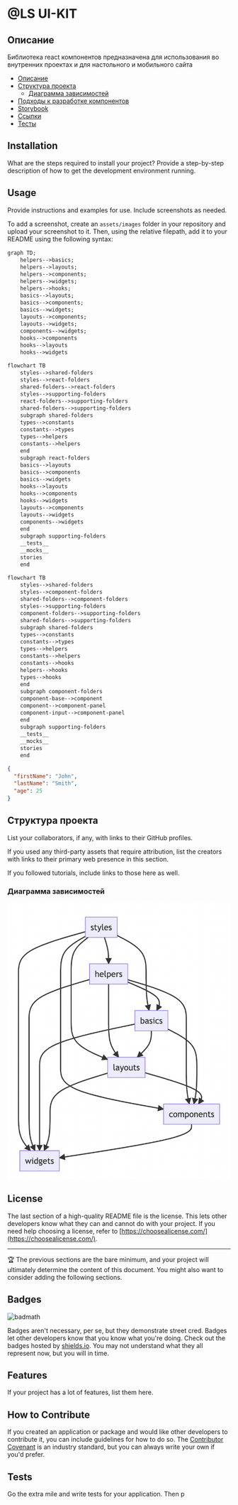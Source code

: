 # @LS UI-KIT

## Описание<a name="info"></a>

Библиотека react компонентов предназначена для использования во внутренних проектах и для настольного и мобильного сайта

- [Описание](#info)
- [Структура проекта](#structure)
  - [Диаграмма зависимостей](#dependence)
- [Подходы к разработке компонентов](#usage)
- [Storybook](#credits)
- [Ссылки](#credits)
- [Тесты](#license)

## Installation

What are the steps required to install your project? Provide a step-by-step description of how to get the development environment running.

## Usage

Provide instructions and examples for use. Include screenshots as needed.

To add a screenshot, create an `assets/images` folder in your repository and upload your screenshot to it. Then, using the relative filepath, add it to your README using the following syntax:

```mermaid
graph TD;
    helpers-->basics;
    helpers-->layouts;
    helpers-->components;
    helpers-->widgets;
    helpers-->hooks;
    basics-->layouts;
    basics-->components;
    basics-->widgets;
    layouts-->components;
    layouts-->widgets;
    components-->widgets;
    hooks-->components
    hooks-->layouts
    hooks-->widgets
```

```mermaid
flowchart TB
    styles-->shared-folders
    styles-->react-folders
    shared-folders-->react-folders
    styles-->supporting-folders
    react-folders-->supporting-folders
    shared-folders-->supporting-folders
    subgraph shared-folders
    types-->constants
    constants-->types
    types-->helpers
    constants-->helpers
    end
    subgraph react-folders
    basics-->layouts
    basics-->components
    basics-->widgets
    hooks-->layouts
    hooks-->components
    hooks-->widgets
    layouts-->components
    layouts-->widgets
    components-->widgets
    end
    subgraph supporting-folders
    __tests__
    __mocks__
    stories
    end
```

```mermaid
flowchart TB
    styles-->shared-folders
    styles-->component-folders
    shared-folders-->component-folders
    styles-->supporting-folders
    component-folders-->supporting-folders
    shared-folders-->supporting-folders
    subgraph shared-folders
    types-->constants
    constants-->types
    types-->helpers
    constants-->helpers
    constants-->hooks
    helpers-->hooks
    types-->hooks
    end
    subgraph component-folders
    component-base-->component
    component-->component-panel
    component-input-->component-panel
    end
    subgraph supporting-folders
    __tests__
    __mocks__
    stories
    end
```

```json
{
  "firstName": "John",
  "lastName": "Smith",
  "age": 25
}
```

## Структура проекта<a name="structure"></a>

List your collaborators, if any, with links to their GitHub profiles.

If you used any third-party assets that require attribution, list the creators with links to their primary web presence in this section.

If you followed tutorials, include links to those here as well.
### Диаграмма зависимостей<a name="dependence"></a>
![зависимости](./structure.png)

## License

The last section of a high-quality README file is the license. This lets other developers know what they can and cannot do with your project. If you need help choosing a license, refer to [https://choosealicense.com/](https://choosealicense.com/).

---

🏆 The previous sections are the bare minimum, and your project will ultimately determine the content of this document. You might also want to consider adding the following sections.

## Badges

![badmath](https://img.shields.io/github/languages/top/lernantino/badmath)

Badges aren't necessary, per se, but they demonstrate street cred. Badges let other developers know that you know what you're doing. Check out the badges hosted by [shields.io](https://shields.io/). You may not understand what they all represent now, but you will in time.

## Features

If your project has a lot of features, list them here.

## How to Contribute

If you created an application or package and would like other developers to contribute it, you can include guidelines for how to do so. The [Contributor Covenant](https://www.contributor-covenant.org/) is an industry standard, but you can always write your own if you'd prefer.

## Tests

Go the extra mile and write tests for your application. Then p